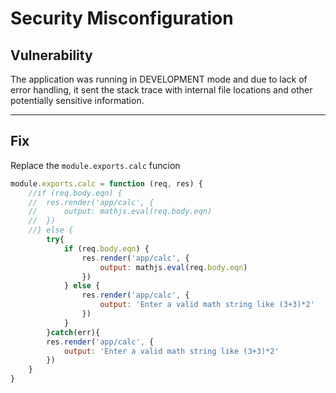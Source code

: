# Security Misconfiguration

## Vulnerability

The application was running in DEVELOPMENT mode and due to lack of error handling, it sent the stack trace with internal file locations and other potentially sensitive information.


---
## Fix

Replace the `module.exports.calc` funcion 

```js
module.exports.calc = function (req, res) {
	//if (req.body.eqn) {
	//	res.render('app/calc', {
	//		output: mathjs.eval(req.body.eqn)
	//	})
	//} else {
		try{
			if (req.body.eqn) {
				res.render('app/calc', {
					output: mathjs.eval(req.body.eqn)
				})
			} else {
				res.render('app/calc', {
					output: 'Enter a valid math string like (3+3)*2'
				})
			}
		}catch(err){
		res.render('app/calc', {
			output: 'Enter a valid math string like (3+3)*2'
		})
	}
}
```
